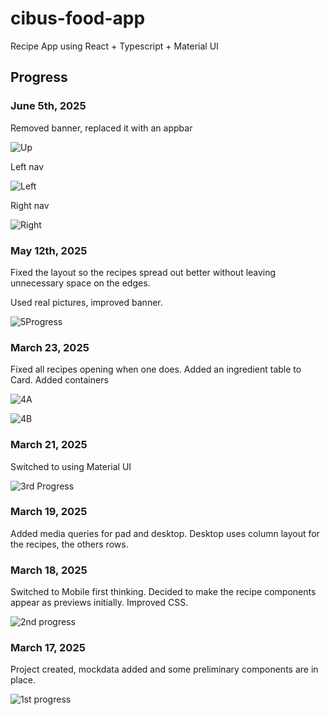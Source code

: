 # cibus-food-app

Recipe App using React + Typescript + Material UI

## Progress

### June 5th, 2025

Removed banner, replaced it with an appbar

![Up](src/screenshots/6ProgressUp.png)

Left nav

![Left](src/screenshots/6Progress.png)

Right nav

![Right](src/screenshots/6ProgressB.png)

### May 12th, 2025

Fixed the layout so the recipes spread out better without leaving unnecessary space on the edges.

Used real pictures, improved banner.

![5Progress](src/screenshots/5Progress.png)

### March 23, 2025

Fixed all recipes opening when one does. Added an ingredient table to Card. Added containers

![4A](src/screenshots/4ProgressA.png)

![4B](src/screenshots/4ProgressB.png)

### March 21, 2025

Switched to using Material UI

![3rd Progress](src/screenshots/3Progress.png)

### March 19, 2025

Added media queries for pad and desktop. Desktop uses column layout for the recipes, the others rows.

### March 18, 2025

Switched to Mobile first thinking. Decided to make the recipe components appear as previews initially.
Improved CSS.

![2nd progress](src/screenshots/2ndProgress.png)

### March 17, 2025

Project created, mockdata added and some preliminary components are in place.

![1st progress](src/screenshots/1stProgress.png)
